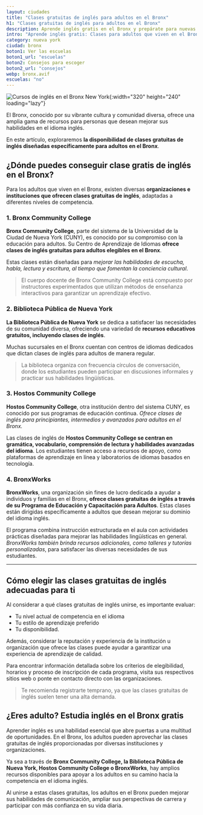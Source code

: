 ```yaml
---
layout: ciudades
title: "Clases gratuitas de inglés para adultos en el Bronx"
h1: "Clases gratuitas de inglés para adultos en el Bronx"
description: Aprende inglés gratis en el Bronx y prepárate para nuevas oportunidades. ¡Inscríbete ahora y descubre cómo aprovechar esta oportunidad única!
intro: "Aprende inglés gratis: Clases para adultos que viven en el Bronx"
category: nueva york
ciudad: bronx
boton1: Ver las escuelas
boton1_url: "escuelas"
boton2: Consejos para escoger
boton2_url: "consejos"
webp: bronx.avif
escuelas: "no"
---
```

![Cursos de inglés en el Bronx New York]({{site.baseurl}}/img/{{page.webp}} "Clases inglés {{page.ciudad|capitalize}}"){:width="320" height="240" loading="lazy"}

El Bronx, conocido por su vibrante cultura y comunidad diversa, ofrece una amplia gama de recursos para personas que desean mejorar sus habilidades en el idioma inglés.

En este artículo, exploraremos **la disponibilidad de clases gratuitas de inglés diseñadas específicamente para adultos en el Bronx**.

## ¿Dónde puedes conseguir clase gratis de inglés en el Bronx?

Para los adultos que viven en el Bronx, existen diversas **organizaciones e instituciones que ofrecen clases gratuitas de inglés**, adaptadas a diferentes niveles de competencia.

### 1. Bronx Community College

**Bronx Community College**, parte del sistema de la Universidad de la Ciudad de Nueva York (CUNY), es conocido por su compromiso con la educación para adultos. Su Centro de Aprendizaje de Idiomas **ofrece clases de inglés gratuitas para adultos elegibles en el Bronx**.

Estas clases están diseñadas para *mejorar las habilidades de escucha, habla, lectura y escritura, al tiempo que fomentan la conciencia cultural*.

>El cuerpo docente de Bronx Community College está compuesto por instructores experimentados que utilizan métodos de enseñanza interactivos para garantizar un aprendizaje efectivo.

### 2. Biblioteca Pública de Nueva York

**La Biblioteca Pública de Nueva York** se dedica a satisfacer las necesidades de su comunidad diversa, ofreciendo una variedad de **recursos educativos gratuitos, incluyendo clases de inglés**.

Muchas sucursales en el Bronx cuentan con centros de idiomas dedicados que dictan clases de inglés para adultos de manera regular.

>La biblioteca organiza con frecuencia círculos de conversación, donde los estudiantes pueden participar en discusiones informales y practicar sus habilidades lingüísticas.

### 3. Hostos Community College

**Hostos Community College**, otra institución dentro del sistema CUNY, es conocido por sus programas de educación continua. *Ofrece clases de inglés para principiantes, intermedios y avanzados para adultos en el Bronx.*

Las clases de inglés de **Hostos Community College se centran en gramática, vocabulario, comprensión de lectura y habilidades avanzadas del idioma**. Los estudiantes tienen acceso a recursos de apoyo, como plataformas de aprendizaje en línea y laboratorios de idiomas basados en tecnología.

### 4. BronxWorks

**BronxWorks**, una organización sin fines de lucro dedicada a ayudar a individuos y familias en el Bronx, **ofrece clases gratuitas de inglés a través de su Programa de Educación y Capacitación para Adultos**. Estas clases están dirigidas específicamente a adultos que desean mejorar su dominio del idioma inglés.

El programa combina instrucción estructurada en el aula con actividades prácticas diseñadas para mejorar las habilidades lingüísticas en general. *BronxWorks también brinda recursos adicionales, como talleres y tutorías personalizadas*, para satisfacer las diversas necesidades de sus estudiantes.

----

## Cómo elegir las clases gratuitas de inglés adecuadas para ti

Al considerar a qué clases gratuitas de inglés unirse, es importante evaluar:

* Tu nivel actual de competencia en el idioma
* Tu estilo de aprendizaje preferido
* Tu disponibilidad.

Además, considerar la reputación y experiencia de la institución u organización que ofrece las clases puede ayudar a garantizar una experiencia de aprendizaje de calidad.

Para encontrar información detallada sobre los criterios de elegibilidad, horarios y proceso de inscripción de cada programa, visita sus respectivos sitios web o ponte en contacto directo con las organizaciones.

>Te recomienda registrarte temprano, ya que las clases gratuitas de inglés suelen tener una alta demanda.

## ¿Eres adulto? Estudia inglés en el Bronx gratis

Aprender inglés es una habilidad esencial que abre puertas a una multitud de oportunidades. En el Bronx, los adultos pueden aprovechar las clases gratuitas de inglés proporcionadas por diversas instituciones y organizaciones.

Ya sea a través de **Bronx Community College, la Biblioteca Pública de Nueva York, Hostos Community College o BronxWorks**, hay amplios recursos disponibles para apoyar a los adultos en su camino hacia la competencia en el idioma inglés.

Al unirse a estas clases gratuitas, los adultos en el Bronx pueden mejorar sus habilidades de comunicación, ampliar sus perspectivas de carrera y participar con más confianza en su vida diaria.
